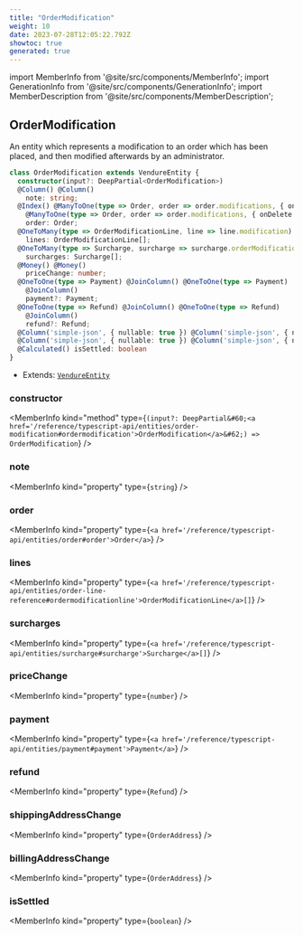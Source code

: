 ```yaml
---
title: "OrderModification"
weight: 10
date: 2023-07-28T12:05:22.792Z
showtoc: true
generated: true
---
```

<!-- This file was generated from the Vendure source. Do not modify. Instead, re-run the "docs:build" script -->
import MemberInfo from '@site/src/components/MemberInfo';
import GenerationInfo from '@site/src/components/GenerationInfo';
import MemberDescription from '@site/src/components/MemberDescription';


## OrderModification

<GenerationInfo sourceFile="packages/core/src/entity/order-modification/order-modification.entity.ts" sourceLine="21" packageName="@vendure/core" />

An entity which represents a modification to an order which has been placed, and
then modified afterwards by an administrator.

```ts title="Signature"
class OrderModification extends VendureEntity {
  constructor(input?: DeepPartial<OrderModification>)
  @Column() @Column()
    note: string;
  @Index() @ManyToOne(type => Order, order => order.modifications, { onDelete: 'CASCADE' }) @Index()
    @ManyToOne(type => Order, order => order.modifications, { onDelete: 'CASCADE' })
    order: Order;
  @OneToMany(type => OrderModificationLine, line => line.modification) @OneToMany(type => OrderModificationLine, line => line.modification)
    lines: OrderModificationLine[];
  @OneToMany(type => Surcharge, surcharge => surcharge.orderModification) @OneToMany(type => Surcharge, surcharge => surcharge.orderModification)
    surcharges: Surcharge[];
  @Money() @Money()
    priceChange: number;
  @OneToOne(type => Payment) @JoinColumn() @OneToOne(type => Payment)
    @JoinColumn()
    payment?: Payment;
  @OneToOne(type => Refund) @JoinColumn() @OneToOne(type => Refund)
    @JoinColumn()
    refund?: Refund;
  @Column('simple-json', { nullable: true }) @Column('simple-json', { nullable: true }) shippingAddressChange: OrderAddress;
  @Column('simple-json', { nullable: true }) @Column('simple-json', { nullable: true }) billingAddressChange: OrderAddress;
  @Calculated() isSettled: boolean
}
```
* Extends: <code><a href='/reference/typescript-api/entities/vendure-entity#vendureentity'>VendureEntity</a></code>



<div className="members-wrapper">

### constructor

<MemberInfo kind="method" type={`(input?: DeepPartial&#60;<a href='/reference/typescript-api/entities/order-modification#ordermodification'>OrderModification</a>&#62;) => OrderModification`}   />


### note

<MemberInfo kind="property" type={`string`}   />


### order

<MemberInfo kind="property" type={`<a href='/reference/typescript-api/entities/order#order'>Order</a>`}   />


### lines

<MemberInfo kind="property" type={`<a href='/reference/typescript-api/entities/order-line-reference#ordermodificationline'>OrderModificationLine</a>[]`}   />


### surcharges

<MemberInfo kind="property" type={`<a href='/reference/typescript-api/entities/surcharge#surcharge'>Surcharge</a>[]`}   />


### priceChange

<MemberInfo kind="property" type={`number`}   />


### payment

<MemberInfo kind="property" type={`<a href='/reference/typescript-api/entities/payment#payment'>Payment</a>`}   />


### refund

<MemberInfo kind="property" type={`Refund`}   />


### shippingAddressChange

<MemberInfo kind="property" type={`OrderAddress`}   />


### billingAddressChange

<MemberInfo kind="property" type={`OrderAddress`}   />


### isSettled

<MemberInfo kind="property" type={`boolean`}   />




</div>
